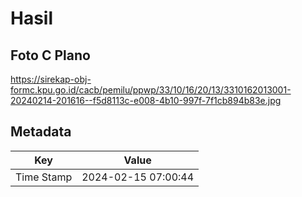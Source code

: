 # Hasil

## Foto C Plano

https://sirekap-obj-formc.kpu.go.id/cacb/pemilu/ppwp/33/10/16/20/13/3310162013001-20240214-201616--f5d8113c-e008-4b10-997f-7f1cb894b83e.jpg


## Metadata

| Key        | Value               |
| ---------- | ------------------- |
| Time Stamp | 2024-02-15 07:00:44 |




